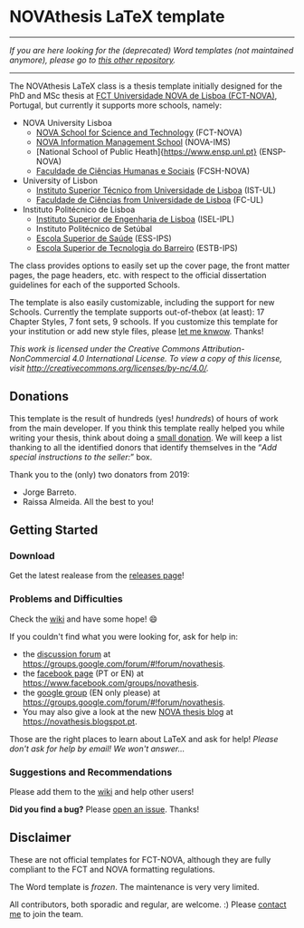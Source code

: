 # NOVAthesis LaTeX template

--------

*If you are here looking for the (deprecated) Word templates (not maintained anymore), please go to [this other repository](https://github.com/joaomlourenco/novathesis_word).*

--------

The NOVAthesis LaTeX class is a thesis template initially designed for the PhD and MSc thesis at [FCT Universidade NOVA de Lisboa (FCT-NOVA)](http://www.fct.nova.pt), Portugal, but currently it supports more schools, namely:
* NOVA University Lisboa
    * [NOVA School for Science and Technology](https://www.fct.unl.pt) (FCT-NOVA)
    * [NOVA Information Management School](https://www.novaims.unl.pt) (NOVA-IMS)
    * [National School of Public Heath]{https://www.ensp.unl.pt} (ENSP-NOVA)
    * [Faculdade de Ciências Humanas e Sociais](https://www.fcsh.unl.pt) (FCSH-NOVA)
* University of Lisbon
    * [Instituto Superior Técnico from Universidade de Lisboa](https://tecnico.ulisboa.pt) (IST-UL)
    * [Faculdade de Ciências from  Universidade de Lisboa](https://ciencias.ulisboa.pt) (FC-UL)
* Instituto Politécnico de Lisboa
    * [Instituto Superior de Engenharia de Lisboa](https://www.isel.pt) (ISEL-IPL)
    * Instituto Politécnico de Setúbal
    * [Escola Superior de Saúde](https://www.ess.ips.pt) (ESS-IPS)
    * [Escola Superior de Tecnologia do Barreiro](https://www.estbarreiro.ips.pt) (ESTB-IPS)

The class provides options to easily set up the cover page, the front matter pages, the page headers, etc. with respect to the official dissertation guidelines for each of the supported Schools.

The template is also easily customizable, including the support for new Schools. Currently the template supports out-of-thebox (at least): 17 Chapter Styles, 7 font sets, 9 schools.  If you customize this template for your institution or add new style files, please [let me knwow](http://docentes.fct.unl.pt/joao-lourenco).  Thanks!

*This work is licensed under the Creative Commons Attribution-NonCommercial 4.0 International License. To view a copy of this license, visit http://creativecommons.org/licenses/by-nc/4.0/.*

## Donations

This template is the result of hundreds (yes! *hundreds*) of hours of work from the main developer.  If you think this template really helped you while writing your thesis, think about doing a [small donation](https://www.paypal.com/cgi-bin/webscr?cmd=_s-xclick&hosted_button_id=KTPG2K2AHCRAW). We will keep a list thanking to all the identified donors that identify themselves in the “*Add special instructions to the seller:*” box.

Thank you to the (only) two donators from 2019:
* Jorge Barreto.
* Raissa Almeida.
All the best to you!

## Getting Started

### Download

Get the latest realease from the [releases page](https://github.com/joaomlourenco/novathesis/releases)!

### Problems and Difficulties

Check the [wiki](https://github.com/joaomlourenco/novathesis/wiki) and have some hope! :smile:

If you couldn't find what you were looking for, ask for help in:

* the [discussion forum](https://groups.google.com/forum/#!forum/novathesis) at https://groups.google.com/forum/#!forum/novathesis. 
* the [facebook page](https://www.facebook.com/groups/novathesis/) (PT or EN) at https://www.facebook.com/groups/novathesis.
* the [google group](https://groups.google.com/forum/#!forum/novathesis) (EN only please) at https://groups.google.com/forum/#!forum/novathesis.
* You may also give a look at the new [NOVA thesis blog](https://novathesis.blogspot.pt) at https://novathesis.blogspot.pt.

Those are the right places to learn about LaTeX and ask for help!  *Please don't ask for help by email! We won't answer…*

### Suggestions and Recommendations

Please add them to the [wiki](https://github.com/joaomlourenco/novathesis/wiki) and help other users!

**Did you find a bug?**  Please [open an issue](https://github.com/joaomlourenco/novathesis/issues). Thanks!

## Disclaimer

These are not official templates for FCT-NOVA, although they are fully compliant to the FCT and NOVA formatting regulations.

The Word template is *frozen*.  The maintenance is very very limited.

All contributors, both sporadic and regular, are welcome. :) Please [contact me](http://docentes.fct.unl.pt/joao-lourenco) to join the team.
